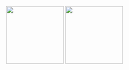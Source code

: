 <p align="center">
		<img height="150" src="https://github-readme-stats.vercel.app/api?username=mammadlinurlan&show_icons=true&count_private=true&theme=algolia">
		<img height="150" src="https://github-readme-stats.vercel.app/api/top-langs/?username=mammadlinurlan&layout=compact&theme=algolia&card_width=380">
</p>

